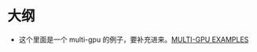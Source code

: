 
# 大纲

- 这个里面是一个 multi-gpu 的例子，要补充进来。[MULTI-GPU EXAMPLES](https://pytorch.org/tutorials/beginner/former_torchies/parallelism_tutorial.html)
